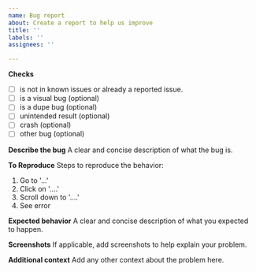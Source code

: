 ```yaml
---
name: Bug report
about: Create a report to help us improve
title: ''
labels: ''
assignees: ''

---
```


**Checks**

- [ ] is not in known issues or already a reported issue.
- [ ] is a visual bug (optional)
- [ ] is a dupe bug (optional)
- [ ] unintended result (optional)
- [ ] crash (optional)
- [ ] other bug (optional)

**Describe the bug**
A clear and concise description of what the bug is.

**To Reproduce**
Steps to reproduce the behavior:
1. Go to '...'
2. Click on '....'
3. Scroll down to '....'
4. See error

**Expected behavior**
A clear and concise description of what you expected to happen.

**Screenshots**
If applicable, add screenshots to help explain your problem.

**Additional context**
Add any other context about the problem here.
